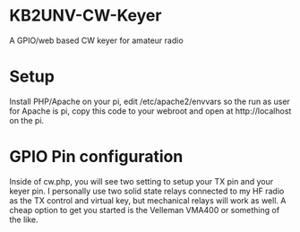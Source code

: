 # KB2UNV-CW-Keyer
A GPIO/web based CW keyer for amateur radio
# Setup
Install PHP/Apache on your pi, edit /etc/apache2/envvars so the run as user for Apache is pi, copy this code to your webroot and open at http://localhost on the pi.
# GPIO Pin configuration
Inside of cw.php, you will see two setting to setup your TX pin and your keyer pin. I personally use two solid state relays connected to my HF radio as the TX control and virtual key, but mechanical relays will work as well. A cheap option to get you started is the Velleman VMA400 or something of the like.
